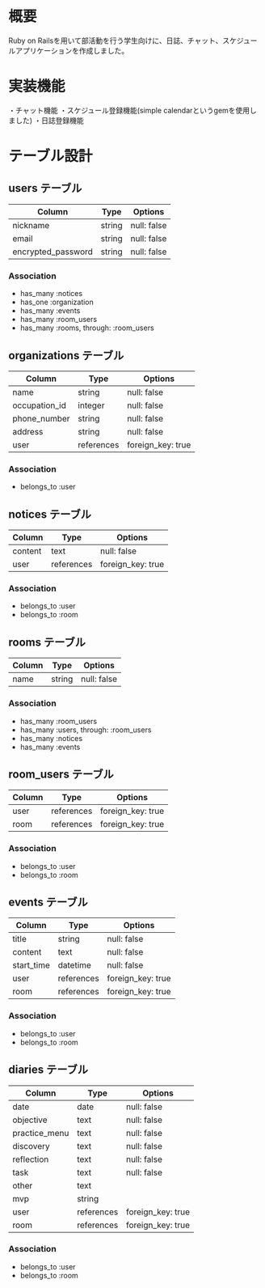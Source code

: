 # 概要
 Ruby on Railsを用いて部活動を行う学生向けに、日誌、チャット、スケジュールアプリケーションを作成しました。

# 実装機能
 ・チャット機能
 ・スケジュール登録機能(simple calendarというgemを使用しました)
 ・日誌登録機能

# テーブル設計

## users テーブル

| Column             | Type   | Options     |
| ------------------ | ------ | ----------- |
| nickname           | string | null: false |
| email              | string | null: false |
| encrypted_password | string | null: false |

### Association

- has_many :notices
- has_one :organization
- has_many :events
- has_many :room_users
- has_many :rooms, through: :room_users

## organizations テーブル

| Column             | Type       | Options           |
| ------------------ | ---------- | ----------------- |
| name               | string     | null: false       |
| occupation_id      | integer    | null: false       |
| phone_number       | string     | null: false       |
| address            | string     | null: false       |
| user               | references | foreign_key: true |

### Association

- belongs_to :user

## notices テーブル

| Column             | Type       | Options           |
| ------------------ | ---------- | ----------------- |
| content            | text       | null: false       |
| user               | references | foreign_key: true |

### Association

- belongs_to :user
- belongs_to :room

## rooms テーブル

| Column             | Type       | Options           |
| ------------------ | ---------- | ----------------- |
| name               | string     | null: false       |

### Association

- has_many :room_users
- has_many :users, through: :room_users
- has_many :notices
- has_many :events

## room_users テーブル

| Column             | Type       | Options           |
| ------------------ | ---------- | ----------------- |
| user               | references | foreign_key: true |
| room               | references | foreign_key: true |

### Association

- belongs_to :user
- belongs_to :room

## events テーブル

| Column             | Type       | Options           |
| ------------------ | ---------- | ----------------- |
| title              | string     | null: false       |
| content            | text       | null: false       |
| start_time         | datetime   | null: false       |
| user               | references | foreign_key: true |
| room               | references | foreign_key: true |

### Association

- belongs_to :user
- belongs_to :room

## diaries テーブル

| Column             | Type       | Options           |
| ------------------ | ---------- | ----------------- |
| date               | date       | null: false       |
| objective          | text       | null: false       |
| practice_menu      | text       | null: false       |
| discovery          | text       | null: false       |
| reflection         | text       | null: false       |
| task               | text       | null: false       |
| other              | text       |                   |
| mvp                | string     |                   |
| user               | references | foreign_key: true |
| room               | references | foreign_key: true |

### Association

- belongs_to :user
- belongs_to :room
